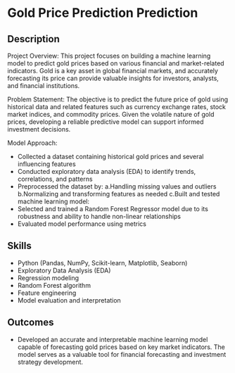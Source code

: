 <h1>Gold Price Prediction Prediction</h1>


<h2>Description</h2>
Project Overview:
This project focuses on building a machine learning model to predict gold prices based on various financial and market-related indicators. Gold is a key asset in global financial markets, and accurately forecasting its price can provide valuable insights for investors, analysts, and financial institutions.

Problem Statement:
The objective is to predict the future price of gold using historical data and related features such as currency exchange rates, stock market indices, and commodity prices. Given the volatile nature of gold prices, developing a reliable predictive model can support informed investment decisions.

Model Approach:
- </b>Collected a dataset containing historical gold prices and several influencing features</b>
- </b>Conducted exploratory data analysis (EDA) to identify trends, correlations, and patterns</b>
- </b>Preprocessed the dataset by: a.Handling missing values and outliers b.Normalizing and transforming features as needed</b> c.Built and tested  machine learning model: </b>
- </b>Selected and trained a Random Forest Regressor model due to its robustness and ability to handle non-linear relationships</b>
- </b>Evaluated model performance using metrics </b>



<h2>Skills </h2>

- </b>Python (Pandas, NumPy, Scikit-learn, Matplotlib, Seaborn)</b>
- </b>Exploratory Data Analysis (EDA)</b>
- </b>Regression modeling</b>
- </b>Random Forest algorithm</b>
- </b>Feature engineering</b>
- </b>Model evaluation and interpretation</b>

<h2>Outcomes </h2>

- </b>Developed an accurate and interpretable machine learning model capable of forecasting gold prices based on key market indicators. The model serves as a valuable tool for financial forecasting and investment strategy development.</b>
